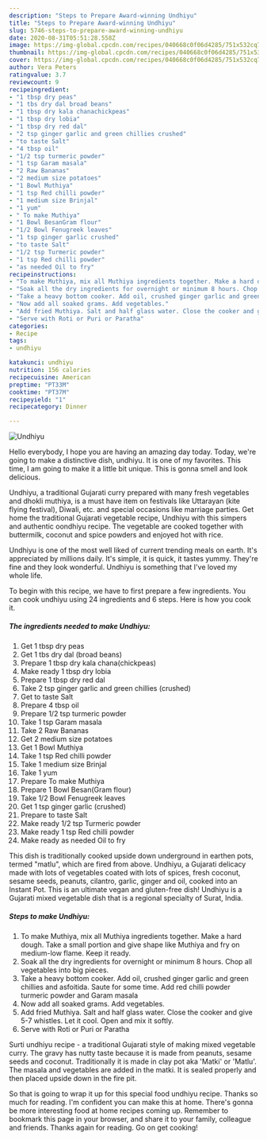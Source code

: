 ```yaml
---
description: "Steps to Prepare Award-winning Undhiyu"
title: "Steps to Prepare Award-winning Undhiyu"
slug: 5746-steps-to-prepare-award-winning-undhiyu
date: 2020-08-31T05:51:28.558Z
image: https://img-global.cpcdn.com/recipes/040668c0f06d4285/751x532cq70/undhiyu-recipe-main-photo.jpg
thumbnail: https://img-global.cpcdn.com/recipes/040668c0f06d4285/751x532cq70/undhiyu-recipe-main-photo.jpg
cover: https://img-global.cpcdn.com/recipes/040668c0f06d4285/751x532cq70/undhiyu-recipe-main-photo.jpg
author: Vera Peters
ratingvalue: 3.7
reviewcount: 9
recipeingredient:
- "1 tbsp dry peas"
- "1 tbs dry dal broad beans"
- "1 tbsp dry kala chanachickpeas"
- "1 tbsp dry lobia"
- "1 tbsp dry red dal"
- "2 tsp ginger garlic and green chillies crushed"
- "to taste Salt"
- "4 tbsp oil"
- "1/2 tsp turmeric powder"
- "1 tsp Garam masala"
- "2 Raw Bananas"
- "2 medium size potatoes"
- "1 Bowl Muthiya"
- "1 tsp Red chilli powder"
- "1 medium size Brinjal"
- "1 yum"
- " To make Muthiya"
- "1 Bowl BesanGram flour"
- "1/2 Bowl Fenugreek leaves"
- "1 tsp ginger garlic crushed"
- "to taste Salt"
- "1/2 tsp Turmeric powder"
- "1 tsp Red chilli powder"
- "as needed Oil to fry"
recipeinstructions:
- "To make Muthiya, mix all Muthiya ingredients together. Make a hard dough. Take a small portion and give shape like Muthiya and fry on medium-low flame. Keep it ready."
- "Soak all the dry ingredients for overnight or minimum 8 hours. Chop all vegetables into big pieces."
- "Take a heavy bottom cooker. Add oil, crushed ginger garlic and green chillies and asfoitida. Saute for some time. Add red chilli powder turmeric powder and Garam masala"
- "Now add all soaked grams. Add vegetables."
- "Add fried Muthiya. Salt and half glass water. Close the cooker and give 5-7 whistles. Let it cool. Open and mix it softly."
- "Serve with Roti or Puri or Paratha"
categories:
- Recipe
tags:
- undhiyu

katakunci: undhiyu 
nutrition: 156 calories
recipecuisine: American
preptime: "PT33M"
cooktime: "PT37M"
recipeyield: "1"
recipecategory: Dinner

---
```



![Undhiyu](https://img-global.cpcdn.com/recipes/040668c0f06d4285/751x532cq70/undhiyu-recipe-main-photo.jpg)

Hello everybody, I hope you are having an amazing day today. Today, we're going to make a distinctive dish, undhiyu. It is one of my favorites. This time, I am going to make it a little bit unique. This is gonna smell and look delicious.

Undhiyu, a traditional Gujarati curry prepared with many fresh vegetables and dhokli muthiya, is a must have item on festivals like Uttarayan (kite flying festival), Diwali, etc. and special occasions like marriage parties. Get home the traditional Gujarati vegetable recipe, Undhiyu with this simpers and authentic oondhiyu recipe. The vegetable are cooked together with buttermilk, coconut and spice powders and enjoyed hot with rice.

Undhiyu is one of the most well liked of current trending meals on earth. It's appreciated by millions daily. It's simple, it is quick, it tastes yummy. They're fine and they look wonderful. Undhiyu is something that I've loved my whole life.


To begin with this recipe, we have to first prepare a few ingredients. You can cook undhiyu using 24 ingredients and 6 steps. Here is how you cook it.

<!--inarticleads1-->

##### The ingredients needed to make Undhiyu:

1. Get 1 tbsp dry peas
1. Get 1 tbs dry dal (broad beans)
1. Prepare 1 tbsp dry kala chana(chickpeas)
1. Make ready 1 tbsp dry lobia
1. Prepare 1 tbsp dry red dal
1. Take 2 tsp ginger garlic and green chillies (crushed)
1. Get to taste Salt
1. Prepare 4 tbsp oil
1. Prepare 1/2 tsp turmeric powder
1. Take 1 tsp Garam masala
1. Take 2 Raw Bananas
1. Get 2 medium size potatoes
1. Get 1 Bowl Muthiya
1. Take 1 tsp Red chilli powder
1. Take 1 medium size Brinjal
1. Take 1 yum
1. Prepare  To make Muthiya
1. Prepare 1 Bowl Besan(Gram flour)
1. Take 1/2 Bowl Fenugreek leaves
1. Get 1 tsp ginger garlic (crushed)
1. Prepare to taste Salt
1. Make ready 1/2 tsp Turmeric powder
1. Make ready 1 tsp Red chilli powder
1. Make ready as needed Oil to fry


This dish is traditionally cooked upside down underground in earthen pots, termed &#34;matlu&#34;, which are fired from above. Undhiyu, a Gujarati delicacy made with lots of vegetables coated with lots of spices, fresh coconut, sesame seeds, peanuts, cilantro, garlic, ginger and oil, cooked into an Instant Pot. This is an ultimate vegan and gluten-free dish! Undhiyu is a Gujarati mixed vegetable dish that is a regional specialty of Surat, India. 

<!--inarticleads2-->

##### Steps to make Undhiyu:

1. To make Muthiya, mix all Muthiya ingredients together. Make a hard dough. Take a small portion and give shape like Muthiya and fry on medium-low flame. Keep it ready.
1. Soak all the dry ingredients for overnight or minimum 8 hours. Chop all vegetables into big pieces.
1. Take a heavy bottom cooker. Add oil, crushed ginger garlic and green chillies and asfoitida. Saute for some time. Add red chilli powder turmeric powder and Garam masala
1. Now add all soaked grams. Add vegetables.
1. Add fried Muthiya. Salt and half glass water. Close the cooker and give 5-7 whistles. Let it cool. Open and mix it softly.
1. Serve with Roti or Puri or Paratha


Surti undhiyu recipe - a traditional Gujarati style of making mixed vegetable curry. The gravy has nutty taste because it is made from peanuts, sesame seeds and coconut. Traditionally it is made in clay pot aka &#39;Matki&#39; or &#39;Matlu&#39;. The masala and vegetables are added in the matki. It is sealed properly and then placed upside down in the fire pit. 

So that is going to wrap it up for this special food undhiyu recipe. Thanks so much for reading. I'm confident you can make this at home. There's gonna be more interesting food at home recipes coming up. Remember to bookmark this page in your browser, and share it to your family, colleague and friends. Thanks again for reading. Go on get cooking!
